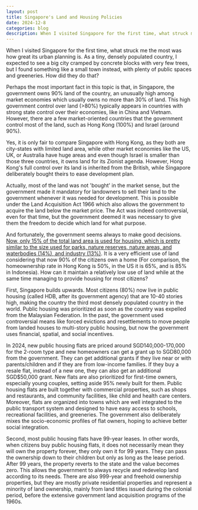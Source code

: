 ```yaml
---
layout: post
title: Singapore's Land and Housing Policies
date: 2024-12-8
categories: blog
description: When I visited Singapore for the first time, what struck me the most was how great its urban planning is. As a tiny, densely populated country, I expected to see a big city cramped by concrete blocks with very few trees, but I found something like a small town instead, with plenty of public spaces and greeneries. How did they do that?
---
```


When I visited Singapore for the first time, what struck me the most was how great its urban planning is. As a tiny, densely populated country, I expected to see a big city cramped by concrete blocks with very few trees, but I found something like a small town instead, with plenty of public spaces and greeneries. How did they do that?

<!--more-->

Perhaps the most important fact in this topic is that, in Singapore, the government owns 90% land of the country, an unusually high among market economies which usually owns no more than 30% of land. This high government control over land (>80%) typically appears in countries with strong state control over their economies, like in China and Vietnam. However, there are a few market-oriented countries that the government control most of the land, such as Hong Kong (100%) and Israel (around 90%).

Yes, it is only fair to compare Singapore with Hong Kong, as they both are city-states with limited land area, while other market economies like the US, UK, or Australia have huge areas and even though Israel is smaller than those three countries, it owns land for its Zionist agenda. However, Hong Kong's full control over its land is inherited from the British, while Singapore deliberately bought theirs to ease development plan. 

Actually, most of the land was not 'bought' in the market sense, but the government made it mandatory for landowners to sell their land to the government whenever it was needed for development. This is possible under the Land Acquisition Act 1966 which also allows the government to acquire the land below the market price. The Act was indeed controversial, even for that time, but the government deemed it was necessary to give them the freedom to decide which land for what purpose. 

And fortunately, the government seems always to make good decisions. <a href="https://www.mnd.gov.sg/newsroom/parliament-matters/q-as/view/written-answer-by-ministry-of-national-development-on-land-use">Now, only 15% of the total land area is used for housing, which is pretty similar to the size used for parks, nature reserves, nature areas, and waterbodies (14%), and industry (13%)</a>. It is a very efficient use of land considering that now 90% of the citizens own a home (For comparison, the homeownership rate in Hong Kong is 50%, in the US it is 65%, and is 85% in Indonesia). How can it maintain a relatively low use of land while at the same time managing to provide housing for most citizens?

First, Singapore builds upwards. Most citizens (80%) now live in public housing (called HDB, after its government agency) that are 10-40 stories high, making the country the third most densely populated country in the world. Public housing was prioritized as soon as the country was expelled from the Malaysian Federation. In the past, the government used controversial means like forced evictions and resettlements to move people from landed houses to multi-story public housing, but now the government uses financial, spatial, and social incentives.

In 2024, new public housing flats are priced around SGD140,000-170,000 for the 2-room type and new homeowners can get a grant up to SGD80,000 from the government. They can get additional grants if they live near or with parents/children and if they are from low-income families. If they buy a resale flat, instead of a new one, they can also get an additional SGD$50,000 grant. New flats are also prioritized for first-time owners, especially young couples, setting aside 95% newly built for them. 
Public housing flats are built together with commercial properties, such as shops and restaurants, and community facilities, like child and health care centers. Moreover, flats are organized into towns which are well integrated to the public transport system and designed to have easy access to schools, recreational facilities, and greeneries. The government also deliberately mixes the socio-economic profiles of flat owners, hoping to achieve better social integration.

Second, most public housing flats have 99-year leases. In other words, when citizens buy public housing flats, it does not necessarily mean they will own the property forever, they only own it for 99 years. They can pass the ownership down to their children but only as long as the lease period. After 99 years, the property reverts to the state and the value becomes zero. This allows the government to always recycle and redevelop land according to its needs. There are also 999-year and freehold ownership properties, but they are mostly private residential properties and represent a minority of land ownership, mainly from land titles issued during the colonial period, before the extensive government land acquisition programs of the 1960s. 
